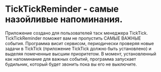 # TickTickReminder - самые назойливые напоминания.
Приложение создано для пользователей таск менеджера TickTick.
TickTickReminder поможет вам не пропустить САМЫЕ ВАЖНЫЕ события. Программа висит сервисом, периодически проверяя новые задачи в TickTick (приложение
TickTick должно быть установлено) и выделяя помеченные высшим приоритетом. В момент, установленный как напоминание для важных событий, программа запускает 
будильник, который будет звонить пока вы его не выключите.
